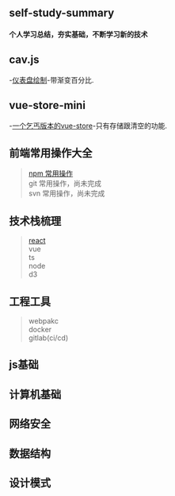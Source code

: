 ## self-study-summary

<h4>个人学习总结，夯实基础，不断学习新的技术<h4>

## cav.js
 -[仪表盘绘制](https://github.com/Hunterang/self-study-summary)-带渐变百分比.
 
## vue-store-mini
 -[一个乞丐版本的vue-store](https://github.com/Hunterang/self-study-summary)-只有存储跟清空的功能.
 
## 前端常用操作大全
 > [npm 常用操作](https://github.com/Hunterang/self-study-summary/blob/master/%E5%91%BD%E4%BB%A4/npm.md) \
 > git 常用操作，尚未完成 \
 > svn 常用操作，尚未完成
 
## 技术栈梳理
 > [react](https://github.com/Hunterang/self-study-summary/blob/master/%E6%8A%80%E6%9C%AF%E6%80%BB%E7%BB%93/react.md) \
 > vue \
 > ts \
 > node \
 > d3 
 
## 工程工具
 > webpakc \
 > docker \
 > gitlab(ci/cd) 

## js基础
## 计算机基础
## 网络安全
## 数据结构
## 设计模式

